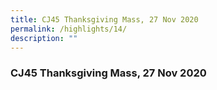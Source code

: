 ```yaml
---
title: CJ45 Thanksgiving Mass, 27 Nov 2020
permalink: /highlights/14/
description: ""
---
```

### **CJ45 Thanksgiving Mass, 27 Nov 2020**
